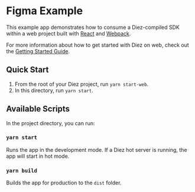 # Figma Example

This example app demonstrates how to consume a Diez-compiled SDK within a web project built with [React](https://reactjs.org) and [Webpack](https://webpack.js.org).

For more information about how to get started with Diez on web, check out the [Getting Started Guide](https://diez.org/getting-started/javascript.html).

## Quick Start

1. From the root of your Diez project, run `yarn start-web`.
2. In this directory, run `yarn start`.

## Available Scripts

In the project directory, you can run:

### `yarn start`

Runs the app in the development mode. If a Diez hot server is running, the app will start in hot mode.

### `yarn build`

Builds the app for production to the `dist` folder.
